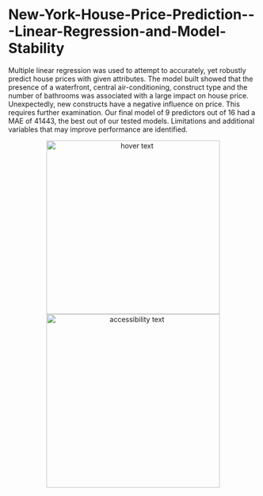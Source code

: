 # New-York-House-Price-Prediction---Linear-Regression-and-Model-Stability

Multiple linear regression was used to attempt to accurately, yet robustly
predict house prices with given attributes. The model built showed that the
presence of a waterfront, central air-conditioning, construct type and the
number of bathrooms was associated with a large impact on house price.
Unexpectedly, new constructs have a negative influence on price. This
requires further examination. Our final model of 9 predictors out of 16
had a MAE of 41443, the best out of our tested models. Limitations and
additional variables that may improve performance are identified.


<p align="center">
  <img src="sourish279/New-York-House-Price-Prediction---Linear-Regression-and-Model-Stability/Presentation/assets/tb2.png" width="350" title="hover text">
  <img src="sourish279/New-York-House-Price-Prediction---Linear-Regression-and-Model-Stability/Presentation/assets" width="350" alt="accessibility text">
</p>
